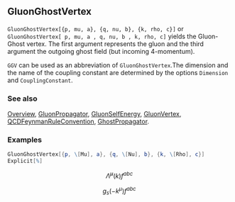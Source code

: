 ## GluonGhostVertex

`GluonGhostVertex[{p, mu, a}, {q, nu, b}, {k, rho, c}]` or `GluonGhostVertex[ p, mu, a , q, nu, b , k, rho, c]` yields the Gluon-Ghost vertex. The first argument represents the gluon and the third argument the outgoing ghost field (but incoming 4-momentum).

`GGV` can be used as an abbreviation of `GluonGhostVertex`.The dimension and the name of the coupling constant are determined by the options `Dimension` and `CouplingConstant`.

### See also

[Overview](Extra/FeynCalc.md), [GluonPropagator](GluonPropagator.md), [GluonSelfEnergy](GluonSelfEnergy.md), [GluonVertex](GluonVertex.md), [QCDFeynmanRuleConvention](QCDFeynmanRuleConvention.md), [GhostPropagator](GhostPropagator.md).

### Examples

```mathematica
GluonGhostVertex[{p, \[Mu], a}, {q, \[Nu], b}, {k, \[Rho], c}] 
Explicit[%]
```

$$\tilde{\Lambda }^{\mu }(k) f^{abc}$$

$$g_s \left(-k^{\mu }\right) f^{abc}$$
